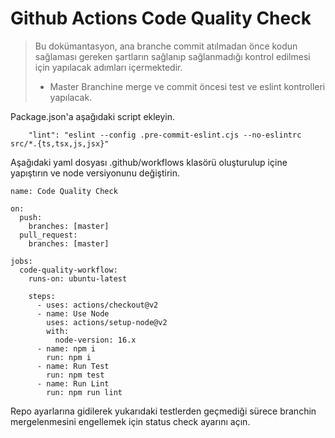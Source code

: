 # Github Actions Code Quality Check

> Bu dokümantasyon, ana branche commit atılmadan önce kodun sağlaması gereken şartların sağlanıp sağlanmadığı kontrol edilmesi için yapılacak adımları içermektedir.
>
> - Master Branchine merge ve commit öncesi test ve eslint kontrolleri yapılacak.

Package.json'a aşağıdaki script ekleyin.

```
    "lint": "eslint --config .pre-commit-eslint.cjs --no-eslintrc src/*.{ts,tsx,js,jsx}"
```

Aşağıdaki yaml dosyası .github/workflows klasörü oluşturulup içine yapıştırın ve node versiyonunu değiştirin.

```
name: Code Quality Check

on:
  push:
    branches: [master]
  pull_request:
    branches: [master]

jobs:
  code-quality-workflow:
    runs-on: ubuntu-latest

    steps:
      - uses: actions/checkout@v2
      - name: Use Node
        uses: actions/setup-node@v2
        with:
          node-version: 16.x
      - name: npm i
        run: npm i
      - name: Run Test
        run: npm test
      - name: Run Lint
        run: npm run lint
```

Repo ayarlarına gidilerek yukarıdaki testlerden geçmediği sürece branchin mergelenmesini engellemek için status check ayarını açın.
